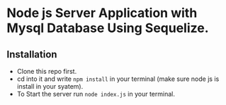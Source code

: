 # Node js Server Application with Mysql Database Using Sequelize.

## Installation

- Clone this repo first.
- cd into it and write `npm install` in your terminal (make sure node js is install in your syatem).
- To Start the server run `node index.js` in your terminal.
